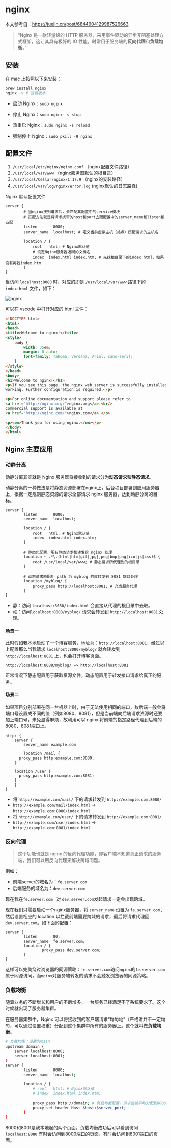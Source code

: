 # nginx

本文参考自：https://juejin.cn/post/6844904129987526663

> “Nginx 是一款轻量级的 HTTP 服务器，采用事件驱动的异步非阻塞处理方式框架，这让其具有极好的 IO 性能，时常用于服务端的**反向代理**和**负载均衡**。”

## 安装

在 mac 上按照以下来安装：

```sh
brew install nginx
nginx -v # 查看版本
```

* 启动 Nginx：`sudo nginx `

* 停止 Nginx：`sudo nginx -s stop `

* 热重启 Nginx：`sudo nginx -s reload`

* 强制停止 Nginx：`sudo pkill -9 nginx`

## 配置文件

1. `/usr/local/etc/nginx/nginx.conf` （nginx配置文件路径）
2. `/usr/local/var/www` （nginx服务器默认的根目录）
3. `/usr/local/Cellar/nginx/1.17.9` （nginx的安装路径）
4. `/usr/local/var/log/nginx/error.log` (nginx默认的日志路径)

Nginx 默认配置文件

```
server {  
        # 当nginx接到请求后，会匹配其配置中的service模块
        # 匹配方法就是将请求携带的host和port去跟配置中的server_name和listen相匹配
        listen       8080;        
        server_name  localhost; # 定义当前虚拟主机（站点）匹配请求的主机名

        location / {
            root   html; # Nginx默认值
            # 设定Nginx服务器返回的文档名
            index  index.html index.htm; # 先找根目录下的index.html，如果没有再找index.htm
        }
}
```

当访问 `localhost:8080` 时，对应的即是 `/usr/local/var/www` 路径下的 `index.html` 文件，如下：

![nginx](./imgs/nginx.png)

可以在 vscode 中打开对应的 html 文件：

```html
<!DOCTYPE html>
<html>
<head>
<title>Welcome to nginx!</title>
<style>
    body {
        width: 35em;
        margin: 0 auto;
        font-family: Tahoma, Verdana, Arial, sans-serif;
    }
</style>
</head>
<body>
<h1>Welcome to nginx!</h1>
<p>If you see this page, the nginx web server is successfully installed and
working. Further configuration is required.</p>

<p>For online documentation and support please refer to
<a href="http://nginx.org/">nginx.org</a>.<br/>
Commercial support is available at
<a href="http://nginx.com/">nginx.com</a>.</p>

<p><em>Thank you for using nginx.</em></p>
</body>
</html>

```

## Nginx 主要应用

### 动静分离

动静分离其实就是 Nginx 服务器将接收到的请求分为**动态请求**和**静态请求**。

动静分离的一种做法是将静态资源部署在nginx上，后台项目部署到应用服务器上，根据一定规则静态资源的请求全部请求 nginx 服务器，达到动静分离的目标。

```
server {  
        listen       8080;        
        server_name  localhost;

        location / {
            root   html; # Nginx默认值
            index  index.html index.htm;
        }
        
        # 静态化配置，所有静态请求都转发给 nginx 处理
        location ~ .*\.(html|htm|gif|jpg|jpeg|bmp|png|ico|js|css)$ {
            root /usr/local/var/www; # 静态请求所代理到的根目录
        }
        
        # 动态请求匹配到 path 为 myblog 的就转发到 8081 端口处理
        location /myblog/ {  
            proxy_pass http://localhost:8081; # 充当服务代理
        }
}
```

* 静：访问 `localhost:8080/index.html` 会直接从代理的根目录中去取。
* 动：访问`localhost:8080/myblog/` 请求会转发到 `http://localhost:8081` 处理。

#### 场景一

此时假如我本地启动了一个博客服务，地址为：`http://localhost:8081`，经过以上配置那么当我请求 `localhost:8080/myblog/` 就会转发到 `http://localhost:8081` 上，也会打开博客页面。

```
http://localhost:8088/myblog/ => http://localhost:8081
```

正常情况下静态配置用于获取资源文件，动态配置用于转发接口请求给真正的服务。

#### 场景二

如果项目分别部署在同一台机器上时，由于无法使用相同的端口，故后端一般会将端口号设置成不同的值（例如8080、8081），但是当前端向后端请求资源时还要加上端口号，未免显得麻烦，故利用可以 nginx 将前端的指定路径代理到后端的8080、8081端口上。

```text
http: {
	server {
		server_name example.com
		
		location /mail {
      proxy_pass http:example.com:8080;
    }

    location /user {
      proxy_pass http:example.com:8081;
    }
	}
}
```

* 将 `http://example.com/mail/` 下的请求转发到 `http://example.com:8080/`
* `http://example.com/mail/index.html` -> `http://example.com:8080/index.html`
* 将 `http://example.com/user/` 下的请求转发到 `http://example.com:8081/`
* `http://example.com/user/index.html` -> `http://example.com:8081/index.html`

### 反向代理

> 这个功能也就是 nginx 的反向代理功能，即客户端不知道真正请求的服务端，我们可以用反向代理来解决跨域问题。

例如：

- 前端server的域名为：`fe.server.com`
- 后端服务的域名为：`dev.server.com`

现在我在`fe.server.com ` 对 `dev.server.com`发起请求一定会出现跨域。

现在我们只需要启动一个nginx服务器，将 `server_name` 设置为 `fe.server.com` ,然后设置相应的 location 以拦截前端需要跨域的请求，最后将请求代理回`dev.server.com`。如下面的配置：

```text
server {
        listen       80;
        server_name  fe.server.com;
        location / {
                proxy_pass dev.server.com;
        }
}
```

这样可以完美绕过浏览器的同源策略：`fe.server.com`访问`nginx`的`fe.server.com`属于同源访问，而`nginx`对服务端转发的请求不会触发浏览器的同源策略。

### 负载均衡

随着业务的不断增长和用户的不断增多，一台服务已经满足不了系统要求了。这个时候就出现了服务器集群。

在服务器集群中，Nginx 可以将接收到的客户端请求“均匀地”（严格讲并不一定均匀，可以通过设置权重）分配到这个集群中所有的服务器上。这个就叫做**负载均衡**。

```sh
# 负载均衡：设置domain
upstream domain {
    server localhost:8000;
    server localhost:8001;
}
server {  
        listen       8080;        
        server_name  localhost;

        location / {
            # root   html; # Nginx默认值
            # index  index.html index.htm;
            
            proxy_pass http://domain; # 负载均衡配置，请求会被平均分配到8000和8001端口
            proxy_set_header Host $host:$server_port;
        }
}
```

8000和8001是我本地起的两个页面，负载均衡成功后可以看到访问 `localhost:8080` 有时会访问到8000端口的页面，有时会访问到8001端口的页面。